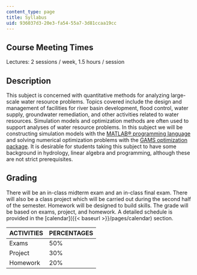 ```yaml
---
content_type: page
title: Syllabus
uid: 936037d3-20e3-fa54-55a7-3d81ccaa19cc
---
```


Course Meeting Times
--------------------

Lectures: 2 sessions / week, 1.5 hours / session

Description
-----------

This subject is concerned with quantitative methods for analyzing large-scale water resource problems. Topics covered include the design and management of facilities for river basin development, flood control, water supply, groundwater remediation, and other activities related to water resources. Simulation models and optimization methods are often used to support analyses of water resource problems. In this subject we will be constructing simulation models with the [MATLAB® programming language](http://www.mathworks.com/support/) and solving numerical optimization problems with the [GAMS optimization package](http://www.gams.com/). It is desirable for students taking this subject to have some background in hydrology, linear algebra and programming, although these are not strict prerequisites.

Grading
-------

There will be an in-class midterm exam and an in-class final exam. There will also be a class project which will be carried out during the second half of the semester. Homework will be designed to build skills. The grade will be based on exams, project, and homework. A detailed schedule is provided in the [calendar]({{< baseurl >}}/pages/calendar) section.

| ACTIVITIES | PERCENTAGES |
| --- | --- |
| Exams | 50% |
| Project | 30% |
| Homework | 20%